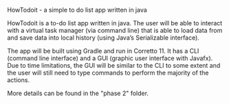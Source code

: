 HowTodoit - a simple to do list app written in java

HowTodoit is a to-do list app written in java. The user will be able to interact with a virtual task manager (via command line) that is able to load data from and save data into local history (using Java’s Serializable interface).

The app will be built using Gradle and run in Corretto 11. It has a CLI (command line interface) and a GUI (graphic user interface with Javafx). Due to time limitations, the GUI will be similar to the CLI to some extent and the user will still need to type commands to perform the majority of the actions.

More details can be found in the "phase 2" folder.
